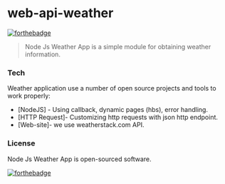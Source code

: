 # web-api-weather

[![forthebadge](https://forthebadge.com/images/badges/made-with-javascript.svg)](https://forthebadge.com)


> Node Js Weather App is a simple module for obtaining weather information.

### Tech

Weather application use a number of open source projects and tools to work properly:

* [NodeJS] - Using callback, dynamic pages (hbs), error handling.
* [HTTP Request]- Customizing http requests with json http endpoint.
* [Web-site]- we use weatherstack.com API.



### License
Node Js Weather App is open-sourced software.

[![forthebadge](https://forthebadge.com/images/badges/powered-by-water.svg)](https://forthebadge.com)
